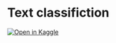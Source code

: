 # Text classifiction

[![Open in Kaggle](https://kaggle.com/static/images/open-in-kaggle.svg)](https://www.kaggle.com/code/brendayue/twitter-sentiment-analysis-in-pytorch)



